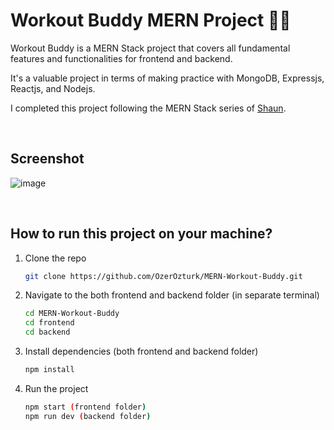 # Workout Buddy MERN Project 🤸‍♂️

Workout Buddy is a MERN Stack project that covers all fundamental features and functionalities for frontend and backend.

It's a valuable project in terms of making practice with MongoDB, Expressjs, Reactjs, and Nodejs.

I completed this project following the MERN Stack series of [Shaun](https://github.com/iamshaunjp).

<br>

## Screenshot

![image](https://user-images.githubusercontent.com/60944453/193129785-626c596e-d03f-494e-a107-c0eb5724a37f.png)

<br>

## How to run this project on your machine?

1. Clone the repo
   ```sh
   git clone https://github.com/OzerOzturk/MERN-Workout-Buddy.git
   ```
2. Navigate to the both frontend and backend folder (in separate terminal)

   ```sh
   cd MERN-Workout-Buddy
   cd frontend
   cd backend
   ```

3. Install dependencies (both frontend and backend folder)
   ```sh
   npm install
   ```
4. Run the project
   ```sh
   npm start (frontend folder)
   npm run dev (backend folder)
